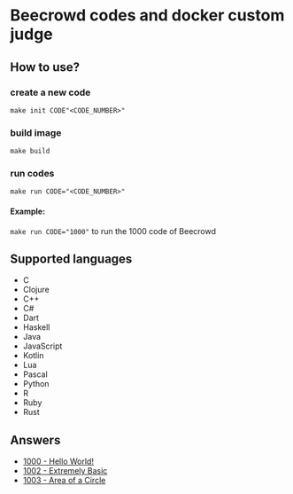 # Beecrowd codes and docker custom judge

## How to use?

### create a new code
`make init CODE"<CODE_NUMBER>"`

### build image
`make build`

### run codes
`make run CODE="<CODE_NUMBER>"`

#### Example:
`make run CODE="1000"` to run the 1000 code of Beecrowd

## Supported languages

* C
* Clojure
* C++
* C#
* Dart
* Haskell
* Java
* JavaScript
* Kotlin
* Lua
* Pascal
* Python
* R
* Ruby
* Rust

## Answers

* [1000 - Hello World!](./code/1000)
* [1002 - Extremely Basic](./code/1001)
* [1003 - Area of a Circle](./code/1002)

